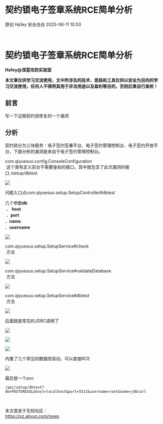 #  契约锁电子签章系统RCE简单分析  
原创 Ha1ey  安全白白   2025-06-11 10:53  
  
   
  
# 契约锁电子签章系统RCE简单分析  
  
**Ha1ey@深蓝攻防实验室**  
  
**本文章仅供学习交流使用，文中所涉及的技术、思路和工具仅供以安全为目的的学习交流使用，任何人不得将其用于非法用途以及盈利等目的，否则后果自行承担！**  
## 前言  
  
写一下近期契约锁修复的一个漏洞  
## 分析  
  
契约锁分为三块服务：电子签约签署平台、电子签约管理控制台、电子签约开放平台，下面分析的漏洞是来自于电子签约管理控制台。  
  
com.qiyuesuo.config.ConsoleConfiguration  
 这个类有定义前台不需要鉴权的接口，其中就包含了此次漏洞的接口 /setup/dbtest  
  
  
![](https://mmbiz.qpic.cn/sz_mmbiz_png/f9GYWLMlB9opkGjmlwBIoohJcTB5ylLobnaVGHKIUVkniaT8P2HtoLvekYt7TeIxkUMhkjL13RNSUzJctguWM4w/640?wx_fmt=png&from=appmsg "")  
  
  
问题入口点com.qiyuesuo.setup.SetupController#dbtest  
  
几个参数**db**  
 、 **host**  
 、**port**  
、**name**  
、**username**  
  
  
![](https://mmbiz.qpic.cn/sz_mmbiz_png/f9GYWLMlB9opkGjmlwBIoohJcTB5ylLo3c70lC1TxtdNa6GTibhkVXSFykic2lOqjsGN2axxCsdrhnHvsGRCkD4w/640?wx_fmt=png&from=appmsg "")  
  
  
com.qiyuesuo.setup.SetupService#check  
 方法  
  
  
![](https://mmbiz.qpic.cn/sz_mmbiz_png/f9GYWLMlB9opkGjmlwBIoohJcTB5ylLojLLHB1RU2ibASM61lKOprJeQ5WfhmZ7kJiacYTcTK9xuvYnHiaSxAn9Aw/640?wx_fmt=png&from=appmsg "")  
  
  
com.qiyuesuo.setup.SetupService#validateDatabase  
 方法  
  
  
![](https://mmbiz.qpic.cn/sz_mmbiz_png/f9GYWLMlB9opkGjmlwBIoohJcTB5ylLoCPFuOqOE2PznZmibAUukpGpoEFXYM8KkZqcwDtlYV5kVQe8WX8hTVWg/640?wx_fmt=png&from=appmsg "")  
  
  
com.qiyuesuo.setup.SetupService#dbtest  
 方法  
  
![](https://mmbiz.qpic.cn/sz_mmbiz_png/f9GYWLMlB9opkGjmlwBIoohJcTB5ylLoeE7zHH2iaeQG7EJvC4RKLsQxGiaZQFjrcjaytB5vtmUJvldJv8SuzicJQ/640?wx_fmt=png&from=appmsg "")  
  
  
后面就是常见的JDBC调用了  
  
  
![](https://mmbiz.qpic.cn/sz_mmbiz_png/f9GYWLMlB9opkGjmlwBIoohJcTB5ylLo1V5ibPoTQ0UHr6kiaMv5dZRzHssxdvbfVlwicjNKEg3ibmlPvSXo8rz0qQ/640?wx_fmt=png&from=appmsg "")  
  
  
  
![](https://mmbiz.qpic.cn/sz_mmbiz_png/f9GYWLMlB9opkGjmlwBIoohJcTB5ylLodkticppDFfCT9BXjfjsa8PT8dia5S3MasWSuE7nVk1AZDtWx2icJIcrvg/640?wx_fmt=png&from=appmsg "")  
  
  
  
![](https://mmbiz.qpic.cn/sz_mmbiz_png/f9GYWLMlB9opkGjmlwBIoohJcTB5ylLodkticppDFfCT9BXjfjsa8PT8dia5S3MasWSuE7nVk1AZDtWx2icJIcrvg/640?wx_fmt=png&from=appmsg "")  
  
  
内置了几个常见的数据库驱动，可以直接RCE  
  
  
![](https://mmbiz.qpic.cn/sz_mmbiz_png/f9GYWLMlB9opkGjmlwBIoohJcTB5ylLobRlFtp7gvWTPfKgPwSha7QS9wxxxNwJicFiady2tvoEJa5UBN8wFTjqA/640?wx_fmt=png&from=appmsg "")  
  
  
最后放一个poc  
```
/api/setup/dbtest?db=POSTGRESQL&host=localhost&port=5511&username=root&name=jdbcurl
```  
  
  
   
  
本文首发于先知社区：  
https://xz.aliyun.com/news  
  
